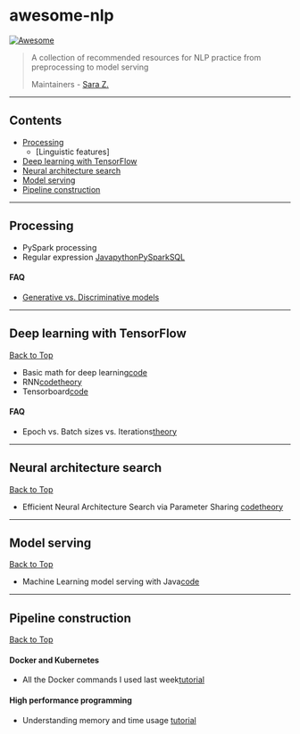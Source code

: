 # awesome-nlp

[![Awesome](https://cdn.rawgit.com/sindresorhus/awesome/d7305f38d29fed78fa85652e3a63e154dd8e8829/media/badge.svg)](https://github.com/sindresorhus/awesome)

> A collection of recommended resources for NLP practice from preprocessing to model serving
>
> Maintainers - [Sara Z.](https://www.linkedin.com/in/sara-zeng/)

***
## Contents

 - [Processing](#processing)
   - [Linguistic features]
 - [Deep learning with TensorFlow](#deep-learning-with-tensorflow)
 - [Neural architecture search](#neural-architecture-search)
 - [Model serving](#model-serving)
 - [Pipeline construction](#pipeline-construction)

***
## Processing 
  * PySpark processing 
  * Regular expression [Java]()[python]()[PySpark]()[SQL]()

#### FAQ

  * [Generative vs. Discriminative models](https://howtoanalyse.github.io/Generative-vs.-Discriminative-models/)

***
## Deep learning with TensorFlow 

[Back to Top](#contents)

  * Basic math for deep learning[code]()
  * RNN[code]()[theory]()
  * Tensorboard[code]()

#### FAQ 

  * Epoch vs. Batch sizes vs. Iterations[theory](https://howtoanalyse.github.io/Epoch-vs.-Batch-sizes-vs.-Iterations/)

***
## Neural architecture search

[Back to Top](#contents)

  * Efficient Neural Architecture Search via Parameter Sharing [code](https://github.com/melodyguan/enas)[theory](https://arxiv.org/pdf/1802.03268.pdf)

***
## Model serving 

[Back to Top](#contents)

  * Machine Learning model serving with Java[code](https://github.com/HowtoAnalyse/ml-servers)

***
## Pipeline construction 

[Back to Top](#contents)

#### Docker and Kubernetes
  * All the Docker commands I used last week[tutorial](https://medium.com/@bitit1994/all-the-docker-commands-i-used-last-week-474967df067e)

#### High performance programming
  * Understanding memory and time usage [tutorial](https://github.com/HowtoAnalyse/ml-servers/tree/master/corenlp)
